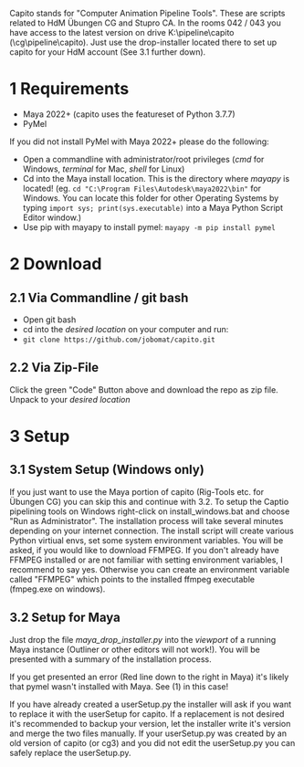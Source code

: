 Capito stands for "Computer Animation Pipeline Tools". These are scripts related to HdM Übungen CG and Stupro CA.
In the rooms 042 / 043 you have access to the latest version on drive K:\pipeline\capito (\\cg\pipeline\capito). Just use the drop-installer located there to set up capito for your HdM account (See 3.1 further down). 

# 1 Requirements
+ Maya 2022+ (capito uses the featureset of Python 3.7.7)
+ PyMel

If you did not install PyMel with Maya 2022+ please do the following:
+ Open a commandline with administrator/root privileges (*cmd* for Windows, *terminal* for Mac, *shell* for Linux)
+ Cd into the Maya install location. This is the directory where *mayapy* is located! (eg. ```cd "C:\Program Files\Autodesk\maya2022\bin"``` for Windows. You can locate this folder for other Operating Systems by typing ```import sys; print(sys.executable)``` into a Maya Python Script Editor window.)
+ Use pip with mayapy to install pymel: ```mayapy -m pip install pymel```

# 2 Download

## 2.1 Via Commandline / git bash
+ Open git bash
+ cd into the *desired location* on your computer and run:
+ ```git clone https://github.com/jobomat/capito.git```

## 2.2 Via Zip-File
Click the green "Code" Button above and download the repo as zip file. Unpack to your *desired location*

# 3 Setup

## 3.1 System Setup (Windows only)
If you just want to use the Maya portion of capito (Rig-Tools etc. for Übungen CG) you can skip this and continue with 3.2. To setup the Captio pipelining tools on Windows right-click on install_windows.bat and choose "Run as Administrator". The installation process will take several minutes depending on your internet connection. The install script will create various Python virtiual envs, set some system environment variables. You will be asked, if you would like to download FFMPEG. If you don't already have FFMPEG installed or are not familiar with setting environment variables, I recommend to say yes. Otherwise you can create an environment variable called "FFMPEG" which points to the installed ffmpeg executable (fmpeg.exe on windows).

## 3.2 Setup for Maya
Just drop the file *maya_drop_installer.py* into the *viewport* of a running Maya instance (Outliner or other editors will not work!). You will be presented with a summary of the installation process. 

If you get presented an error (Red line down to the right in Maya) it's likely that pymel wasn't installed with Maya. See (1) in this case!

If you have already created a userSetup.py the installer will ask if you want to replace it with the userSetup for capito. If a replacement is not desired it's recommended to backup your version, let the installer write it's version and merge the two files manually. If your userSetup.py was created by an old version of capito (or cg3) and you did not edit the userSetup.py you can safely replace the userSetup.py.

